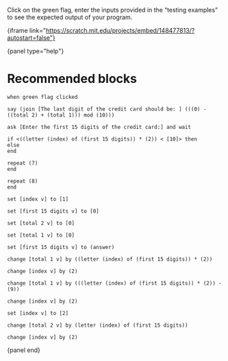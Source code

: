 Click on the green flag, enter the inputs provided in the “testing examples” to
see the expected output of your program.

{iframe link="https://scratch.mit.edu/projects/embed/148477813/?autostart=false"}

{panel type="help"}

# Recommended blocks

```scratch:split:random
when green flag clicked

say (join [The last digit of the credit card should be: ] (((0) - ((total 2) + (total 1))) mod (10)))

ask [Enter the first 15 digits of the credit card:] and wait
```

```scratch:split:random
if <((letter (index) of (first 15 digits)) * (2)) < [10]> then
else
end

repeat (7)
end

repeat (8)
end
```

```scratch:split:random
set [index v] to [1]

set [first 15 digits v] to [0]

set [total 2 v] to [0]

set [total 1 v] to [0]

set [first 15 digits v] to (answer)

change [total 1 v] by ((letter (index) of (first 15 digits)) * (2))

change [index v] by (2)

change [total 1 v] by (((letter (index) of (first 15 digits)) * (2)) - (9))

change [index v] by (2)

set [index v] to [2]

change [total 2 v] by (letter (index) of (first 15 digits))

change [index v] by (2)
```

{panel end}
